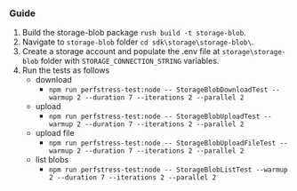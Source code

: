 ### Guide

1. Build the storage-blob package `rush build -t storage-blob`.
2. Navigate to `storage-blob` folder `cd sdk\storage\storage-blob\`.
3. Create a storage account and populate the .env file at `storage\storage-blob` folder with `STORAGE_CONNECTION_STRING` variables.
4. Run the tests as follows
   - download
     - `npm run perfstress-test:node -- StorageBlobDownloadTest --warmup 2 --duration 7 --iterations 2 --parallel 2`
   - upload
     - `npm run perfstress-test:node -- StorageBlobUploadTest --warmup 2 --duration 7 --iterations 2 --parallel 2`
   - upload file
     - `npm run perfstress-test:node -- StorageBlobUploadFileTest --warmup 2 --duration 7 --iterations 2 --parallel 2`
   - list blobs
     - `npm run perfstress-test:node -- StorageBlobListTest --warmup 2 --duration 7 --iterations 2 --parallel 2`
